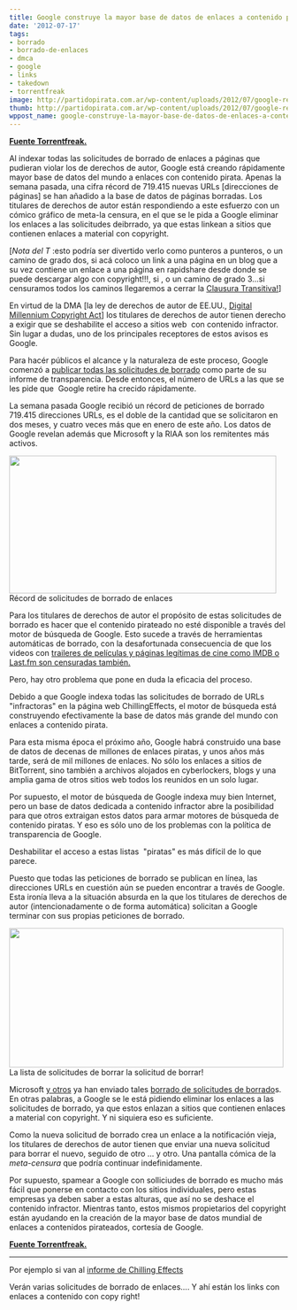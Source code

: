 ```yaml
---
title: Google construye la mayor base de datos de enlaces a contenido piratas
date: '2012-07-17'
tags:
- borrado
- borrado-de-enlaces
- dmca
- google
- links
- takedown
- torrentfreak
image: http://partidopirata.com.ar/wp-content/uploads/2012/07/google-record.png
thumb: http://partidopirata.com.ar/wp-content/uploads/2012/07/google-record-150x150.png
wppost_name: google-construye-la-mayor-base-de-datos-de-enlaces-a-contenido-piratas
---
```


<strong><a href="https://torrentfreak.com/google-builds-largest-database-of-links-to-pirated-media-120717/" target="_blank">Fuente Torrentfreak.</a></strong>

Al indexar todas las solicitudes de borrado de enlaces a páginas que pudieran violar los de derechos de autor, Google está creando rápidamente mayor base de datos del mundo a enlaces con contenido pirata. Apenas la semana pasada, una cifra récord de 719.415 nuevas URLs [direcciones de páginas] se han añadido a la base de datos de páginas borradas. Los titulares de derechos de autor están respondiendo a este esfuerzo con un cómico gráfico de meta-la censura, en el que se le pida a Google eliminar los enlaces a las solicitudes deibrrado, ya que estas linkean a sitios que contienen enlaces a material con copyright.

[<em>Nota del T</em> :esto podría ser divertido verlo como punteros a punteros, o un camino de grado dos, si acá coloco un link a una página en un blog que a su vez contiene un enlace a una página en rapidshare desde donde se puede descargar algo con copyright!!!, si , o un camino de grado 3...si censuramos todos los caminos llegaremos a cerrar la <a href="https://es.wikipedia.org/wiki/Clausura_transitiva" target="_blank">Clausura Transitiva!</a>]

En virtud de la DMA [la ley de derechos de autor de EE.UU., <a href="https://es.wikipedia.org/wiki/Digital_Millennium_Copyright_Act" target="_blank">Digital Millennium Copyright Act</a>] los titulares de derechos de autor tienen derecho a exigir que se deshabilite el acceso a sitios web  con contenido infractor. Sin lugar a dudas, uno de los principales receptores de estos avisos es  Google.

Para hacér públicos el alcance y la naturaleza de este proceso, Google comenzó a <a href="http://www.google.com/transparencyreport/removals/copyright/"> publicar todas las solicitudes de borrado</a> como parte de su informe de transparencia. Desde entonces, el número de URLs a las que se les pide que  Google retire ha crecido rápidamente.

La semana pasada Google recibió un récord de peticiones de borrado  719.415 direcciones URLs, es el doble de la cantidad que se solicitaron en dos meses, y cuatro veces más que en enero de este año. Los datos de Google revelan además que Microsoft y la RIAA son los remitentes más activos.

<a href="http://partidopirata.com.ar/wp-content/uploads/2012/07/google-record.png"><img class="size-full wp-image-5334" title="google-record" src="http://partidopirata.com.ar/wp-content/uploads/2012/07/google-record.png" alt="" width="483" height="249" /></a> Récord de solicitudes de borrado de enlaces


Para los titulares de derechos de autor el propósito de estas solicitudes de borrado es hacer que el contenido pirateado no esté disponible a través del motor de búsqueda de Google. Esto sucede a través de herramientas automáticas de borrado, con la desafortunada consecuencia de que los videos con <a href="http://partidopirata.com.ar/4575/los-titulares-de-derechos-de-autor-se-maltratan-con-locos-pedidos-de-takedowns-borrado-por-dmca">traileres de películas y páginas legítimas de cine como IMDB o Last.fm son censuradas también.</a>

Pero, hay otro problema que pone en duda la eficacia del proceso.

Debido a que Google indexa todas las solicitudes de borrado de URLs  "infractoras" en la página web ChillingEffects, el motor de búsqueda está construyendo efectivamente la base de datos más grande del mundo con enlaces a contenido pirata.

Para esta misma época el próximo año, Google habrá construido una base de datos de decenas de millones de enlaces piratas, y unos años más tarde, será de mil millones de enlaces. No sólo los enlaces a sitios de BitTorrent, sino también a archivos alojados en cyberlockers, blogs y una amplia gama de otros sitios web todos los reunidos en un solo lugar.

Por supuesto, el motor de búsqueda de Google indexa muy bien Internet, pero un base de datos dedicada a contenido infractor abre la posibilidad para que otros extraigan estos datos para armar motores de búsqueda de contenido piratas. Y eso es sólo uno de los problemas con la política de transparencia de Google.

Deshabilitar el acceso a estas listas  "piratas" es más difícil de lo que parece.

Puesto que todas las peticiones de borrado se publican en línea, las direcciones URLs en cuestión aún se pueden encontrar a través de Google. Esta ironía lleva a la situación absurda en la que los titulares de derechos de autor (intencionadamente o de forma automática) solicitan a Google terminar con sus propias peticiones de borrado.

<a href="http://partidopirata.com.ar/wp-content/uploads/2012/07/chill-takedown.png"><img class="size-full wp-image-5335" title="chill-takedown" src="http://partidopirata.com.ar/wp-content/uploads/2012/07/chill-takedown.png" alt="" width="496" height="252" /></a> La lista de solicitudes de borrar la solicitud de borrar!


Microsoft <a href="http://www.google.com/transparencyreport/removals/copyright/domains/chillingeffects.org/">y otros</a> ya han enviado tales <a href="http://www.chillingeffects.org/notice.cgi?sID=410351"> borrado de solicitudes de borrado</a>s. En otras palabras, a Google se le está pidiendo eliminar los enlaces a las solicitudes de borrado, ya que estos enlazan a sitios que contienen enlaces a material con copyright. Y ni siquiera eso es suficiente.

Como la nueva solicitud de borrado crea un enlace a la notificación vieja, los titulares de derechos de autor tienen que enviar una nueva solicitud para borrar el nuevo, seguido de otro ... y otro. Una pantalla cómica de la <em>meta-censura</em> que podría continuar indefinidamente.

Por supuesto, spamear a Google con solliciudes de borrado es mucho más fácil que ponerse en contacto con los sitios individuales, pero estas empresas ya deben saber a estas alturas, que así no se deshace el contenido infractor. Mientras tanto, estos mismos propietarios del copyright están ayudando en la creación de la mayor base de datos mundial de enlaces a contenidos pirateados, cortesía de Google.

<strong><a href="https://torrentfreak.com/google-builds-largest-database-of-links-to-pirated-media-120717/" target="_blank">Fuente Torrentfreak.</a></strong>

<hr />

Por ejemplo si van al <a href="https://www.chillingeffects.org/notice.cgi?sID=410351" target="_blank">informe de Chilling Effects</a>

Verán varias solicitudes de borrado de enlaces.... Y ahí están los links con enlaces a contenido con copy right!
